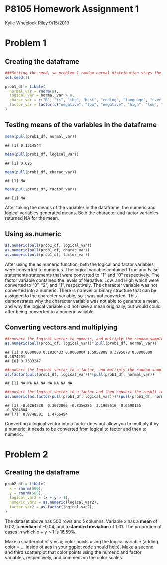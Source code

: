 P8105 Homework Assignment 1
================
Kylie Wheelock Riley
9/15/2019

# Problem 1

## Creating the dataframe

``` r
###Setting the seed, so problem 1 random normal distribution stays the same
set.seed(1)

prob1_df = tibble(
  normal_var = rnorm(8),
  logical_var = normal_var > 0,
  charac_var = c("R", "is", "the", "best", "coding", "language", "ever", "!"),  
  factor_var = factor(c("negative", "low", "negative", "high", "low", "negative", "low", "low"))
)
```

## Testing means of the variables in the dataframe

``` r
mean(pull(prob1_df, normal_var))
```

    ## [1] 0.1314544

``` r
mean(pull(prob1_df, logical_var))
```

    ## [1] 0.625

``` r
mean(pull(prob1_df, charac_var))
```

    ## [1] NA

``` r
mean(pull(prob1_df, factor_var))
```

    ## [1] NA

After taking the means of the variables in the dataframe, the numeric
and logical variables generated means. Both the character and factor
variables returned NA for the mean.

## Using as.numeric

``` r
as.numeric(pull(prob1_df, logical_var))
as.numeric(pull(prob1_df, charac_var))
as.numeric(pull(prob1_df, factor_var))
```

After using the as.numeric function, both the logical and factor
variables were converted to numerics. The logical variable contained
True and False statements statements that were converted to “1” and “0”
respectively. The factor variable contained the levels of Negative, Low,
and High which were converted to “3”, “2”, and “1”, respectively. The
character variable was not converted into a numeric. There is no level
or binary structure that can be assigned to the character variable, so
it was not converted. This demonstrates why the character variable was
not able to generate a mean, and why the logical variable did not have a
mean originally, but would could after being converted to a numeric
variable.

## Converting vectors and multiplying

``` r
##convert the logical vector to numeric, and multiply the random sample by the result
as.numeric(pull(prob1_df, logical_var))*(pull(prob1_df, normal_var))
```

    ## [1] 0.0000000 0.1836433 0.0000000 1.5952808 0.3295078 0.0000000 0.4874291
    ## [8] 0.7383247

``` r
##convert the logical vector to a factor, and multiply the random sample by the result
as.factor(pull(prob1_df, logical_var))*(pull(prob1_df, normal_var)) 
```

    ## [1] NA NA NA NA NA NA NA NA

``` r
##convert the logical vector to a factor and then convert the result to numeric, and multiply the random sample by the result
as.numeric(as.factor(pull(prob1_df, logical_var)))*(pull(prob1_df, normal_var))
```

    ## [1] -0.6264538  0.3672866 -0.8356286  3.1905616  0.6590155 -0.8204684
    ## [7]  0.9748581  1.4766494

Converting a logical vector into a factor does not allow you to multiply
it by a numeric, it needs to be converted from logical to factor and
then to numeric.

# Problem 2

## Creating the dataframe

``` r
prob2_df = tibble(
  x = rnorm(500),
  y = rnorm(500),
  logical_var2 = (x + y > 1),
  numeric_var2 = as.numeric(logical_var2),
  factor_var2 = as.factor(logical_var2),
)
```

The dataset above has 500 rows and 5 columns. Variable x has a **mean**
of 0.02, a **median** of -0.04, and a **standard deviation** of 1.01.
The proportion of cases in which x + y \> 1 is 16.59%.

Make a scatterplot of y vs x; color points using the logical variable
(adding color = … inside of aes in your ggplot code should help). Make a
second and third scatterplot that color points using the numeric and
factor variables, respectively, and comment on the color scales.
